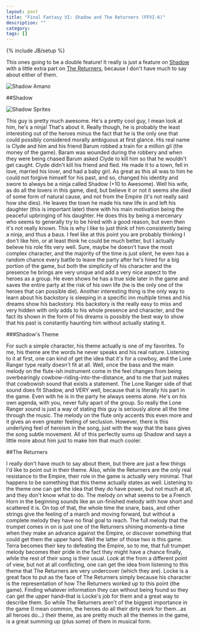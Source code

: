 ```yaml
---
layout: post
title: "Final Fantasy VI: Shadow and The Returners (FFVI-6)"
description: ""
category: 
tags: []
---
```

{% include JB/setup %}

This ones going to be a double feature! It really is just a feature on [Shadow](http://www.youtube.com/watch?v=sSIkHrjPWTc) with a little extra part on [The Returners](http://www.youtube.com/watch?v=ntdIZ_TiCcs), because I don't have much to say about either of them.

![Shadow Amano](http://images.wikia.com/finalfantasy/images/e/eb/200px-Ff6_shadow.jpg)

##Shadow

![Shadow Sprites](http://images.wikia.com/finalfantasy/images/9/9a/FF6ShadowSprites.PNG)

This guy is pretty much awesome. He's a pretty cool guy, I mean look at him, he's a ninja! That's about it. Really though, he is probably the least interesting out of the heroes minus the fact that he is the only one that could possibly considered morally ambiguous at first glance. His real name is Clyde and him and his friend Barum robbed a train for a million gil (the money of the game). Baram was wounded during the robbery and when they were being chased Barum asked Clyde to kill him so that he wouldn't get caught. Clyde didn't kill his friend and fled. He made it to a town, fell in love, married his lover, and had a baby girl. As great as this all was to him he could not forgive himself for his past, and so, changed his identity and swore to always be a ninja called Shadow (+10 to Awesome). Well his wife, as do all the lovers in this game, died, but believe it or not it seems she died of some form of natural cause, and not from the Empire (it's not really said how she dies). He leaves the town he made his new life in and left his daughter (this is important later) there with his main motivation being the peaceful upbringing of his daughter. He does this by being a mercenary who seems to generally try to be hired with a good reason, but even then it's not really known. This is why I like to just think of him consistently being a ninja, and thus a baus. I feel like at this point you are probably thinking I don't like him, or at least think he could be much better, but I actually believe his role fits very well. Sure, maybe he doesn't have the most complex character, and the majority of the time is just silent, he even has a random chance every battle to leave the party after he's hired for a big portion of the game, but both the simplicity of his character and the presence he brings are very unique and add a very nice aspect to the heroes as a group. He even shows he has a true side later in the game and saves the entire party at the risk of his own life (he is the only one of the heroes that can possible die). Another interesting thing is the only way to learn about his backstory is sleeping in a specific inn multiple times and his dreams show his backstory. His backstory is the really easy to miss and very hidden with only adds to his whole presence and character, and the fact its shown in the form of his dreams is possibly the best way to show that his past is constantly haunting him without actually stating it.

###Shadow's Theme

For such a simple character, his theme actually is one of my favorites. To me, his theme are the words he never speaks and his real nature. Listening to it at first, one can kind of get the idea that it's for a cowboy, and the Lone Ranger type really doesn't fit at all. Well, once the bass and the main melody on the flute-ish instrument come in the feel changes from being overbearingly cowbow-riding-into-the-distance, and to me that just makes that cowbowish sound that exists a statement. The Lone Ranger side of that sound does fit Shadow, and VERY well, because that is literally his part in the game. Even with he is in the party he always seems alone. He's on his own agenda, with you, never fully apart of the group. So really the Lone Ranger sound is just a way of stating this guy is seriously alone all the time through the music. The melody on the flute only accents this even more and it gives an even greater feeling of seclusion. However, there is this underlying feel of heroism in the song, just with the way that the bass gives the song subtle movement. All of this perfectly sums up Shadow and says a little more about him just to make him that much cooler. 

##The Returners

I really don't have much to say about them, but there are just a few things I'd like to point out in their theme. Also, while the Returners are the only real resistance to the Empire, their role in the game is actually very minimal. That happens to be something that this theme actually states as well. Listening to the theme one can get the idea that they do have power, but not much at all, and they don't know what to do. The melody on what seems to be a French Horn in the beginning sounds like an un-finished melody with how short and scattered it is. On top of that, the whole time the snare, bass, and other strings give the feeling of a march and moving forward, but without a complete melody they have no final goal to reach. The full melody that the trumpet comes in on is just one of the Returners shining moments–a time when they make an advance against the Empire, or discover something that could get them the upper hand. Well the latter of those two is this game. Terra becomes their key to defeating the Empire, so to me, that full trumpet melody becomes their pride in the fact they might have a chance finally, while the rest of their song is their usual. Look at the from a different point of view, but not at all conflicting, one can get the idea from listening to this theme that The Returners are very undercover (which they are). Locke is a great face to put as the face of The Returners simply because his character is the representation of how The Returners worked up to this point (the game). Finding whatever information they can without being found so they can get the upper hand–that is Locke's job for them and a great way to describe them. So while The Returners aren't of the biggest importance in the game (I mean common, the heroes do all their dirty work for them...as all heroes do...) their theme, as are pretty much all the themes in the game, is a great summing up (plus some) of them in musical form.  